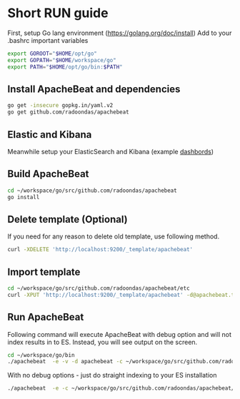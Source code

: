 # Short RUN guide

First, setup Go lang environment (https://golang.org/doc/install)
Add to your .bashrc important variables

```bash
export GOROOT="$HOME/opt/go"
export GOPATH="$HOME/workspace/go"
export PATH="$HOME/opt/go/bin:$PATH"
```

## Install ApacheBeat and dependencies

```bash
go get -insecure gopkg.in/yaml.v2
go get github.com/radoondas/apachebeat
```

## Elastic and Kibana
Meanwhile setup your ElasticSearch and Kibana (example [dashbords](https://github.com/radoondas/apachebeat/tree/master/kibana))

## Build ApacheBeat

```bash
cd ~/workspace/go/src/github.com/radoondas/apachebeat
go install
```

## Delete template (Optional)
If you need for any reason to delete old template, use following method.

```bash
curl -XDELETE 'http://localhost:9200/_template/apachebeat'
```

## Import template
```bash
cd ~/workspace/go/src/github.com/radoondas/apachebeat/etc
curl -XPUT 'http://localhost:9200/_template/apachebeat' -d@apachebeat.template.json
```

## Run ApacheBeat

Following command will execute ApacheBeat with debug option and will not index results in to ES. Instead, you will see output on the screen.
```bash
cd ~/workspace/go/bin
./apachebeat  -e -v -d apachebeat -c ~/workspace/go/src/github.com/radoondas/apachebeat/etc/apachebeat.yml
```

With no debug options - just do straight indexing to your ES installation

```bash
./apachebeat  -e -c ~/workspace/go/src/github.com/radoondas/apachebeat/etc/apachebeat.yml
```
